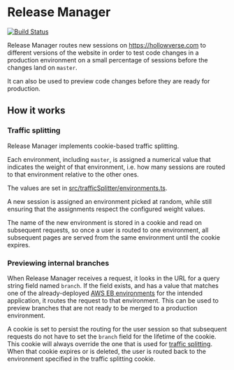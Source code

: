 Release Manager
===================
[![Build Status](https://travis-ci.org/hollowverse/release-manager.svg?branch=master)](https://travis-ci.org/hollowverse/release-manager)

Release Manager routes new sessions on https://hollowverse.com to different versions of the website in order to test code changes in a production environment on a small percentage of sessions before the changes land on `master`.

It can also be used to preview code changes before they are ready for production.

## How it works

### Traffic splitting
Release Manager implements cookie-based traffic splitting.

Each environment, including `master`, is assigned a numerical value that indicates the weight of that environment, i.e. how many sessions are routed to that environment relative to the other ones.

The values are set in [src/trafficSplitter/environments.ts](src/trafficSplitter/environments.ts).

A new session is assigned an environment picked at random, while still ensuring that the assignments respect the configured weight values.

The name of the new environment is stored in a cookie and read on subsequent requests, so once a user is routed to one environment, all subsequent pages are served from the same environment until the cookie expires.

### Previewing internal branches
When Release Manager receives a request, it looks in the URL for a query string field named `branch`. If the field exists, and has a value that matches one of the already-deployed [AWS EB environments](https://docs.aws.amazon.com/elasticbeanstalk/latest/dg/using-features.managing.html) for the intended application, it routes the request to that environment. This can be used to preview branches that are not ready to be merged to a production environment.

A cookie is set to persist the routing for the user session so that subsequent requests do not have to set the `branch` field for the lifetime of the cookie. This cookie will always override the one that is used for [traffic splitting](#traffic-splitting). When that cookie expires or is deleted, the user is routed back to the environment specified in the traffic splitting cookie.
